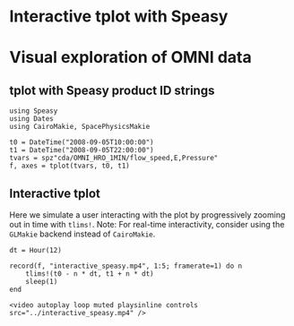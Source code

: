 # Interactive tplot with Speasy

# Visual exploration of OMNI data

## tplot with Speasy product ID strings

```@example interactive_speasy
using Speasy
using Dates
using CairoMakie, SpacePhysicsMakie

t0 = DateTime("2008-09-05T10:00:00")
t1 = DateTime("2008-09-05T22:00:00")
tvars = spz"cda/OMNI_HRO_1MIN/flow_speed,E,Pressure"
f, axes = tplot(tvars, t0, t1)
```

## Interactive tplot

Here we simulate a user interacting with the plot by progressively zooming out in time with `tlims!`.
Note: For real-time interactivity, consider using the `GLMakie` backend instead of `CairoMakie`.

```@example interactive_speasy
dt = Hour(12)

record(f, "interactive_speasy.mp4", 1:5; framerate=1) do n
    tlims!(t0 - n * dt, t1 + n * dt)
    sleep(1)
end
```

```@raw html
<video autoplay loop muted playsinline controls src="../interactive_speasy.mp4" />
```